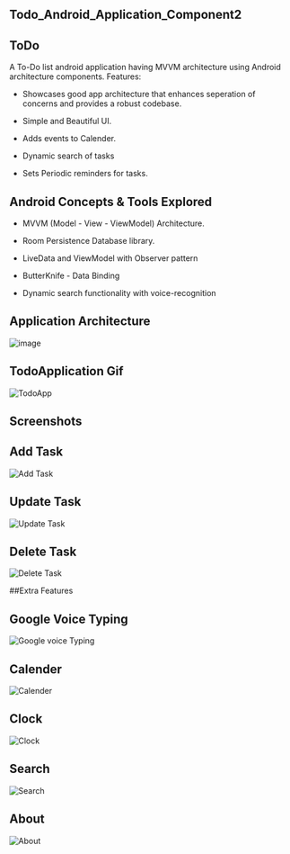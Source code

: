## Todo_Android_Application_Component2


## ToDo

A To-Do list android application having MVVM architecture using Android architecture components.
Features:


* Showcases good app architecture that enhances seperation of concerns and provides a robust codebase.


* Simple and Beautiful UI.

* Adds events to Calender.


* Dynamic search of tasks


* Sets Periodic reminders for tasks.



## Android Concepts & Tools Explored


 * MVVM (Model - View - ViewModel) Architecture.


 * Room Persistence Database library.


 * LiveData and ViewModel with Observer pattern


 * ButterKnife - Data Binding


 * Dynamic search functionality with voice-recognition



## Application Architecture


  ![image](https://github.com/Dinesh672/Todo_Android_Application_Component2/assets/66740714/a3580c6c-7fd2-494c-ad18-0b9890db995d)  


## TodoApplication Gif 


![TodoApp](https://github.com/Dinesh672/Todo_Android_Application_Component2/assets/66740714/19d39b0b-b443-470f-995a-e2bb30063f26) 


## Screenshots


## Add Task


![Add Task](https://github.com/Dinesh672/Todo_Android_Application_Component2/assets/66740714/f512b3e5-cfff-43c4-87a1-b5653b5c81c1)



## Update Task


![Update Task](https://github.com/Dinesh672/Todo_Android_Application_Component2/assets/66740714/71cab997-52af-410a-8c5a-548fde20b573)


## Delete Task



![Delete Task](https://github.com/Dinesh672/Todo_Android_Application_Component2/assets/66740714/297ede36-db56-45fb-99fd-16c8a8829a28)


##Extra Features


## Google Voice Typing


![Google voice Typing](https://github.com/Dinesh672/Todo_Android_Application_Component2/assets/66740714/0f65cd3c-eada-4084-b3f2-513ce7e7a9bc)



## Calender


![Calender](https://github.com/Dinesh672/Todo_Android_Application_Component2/assets/66740714/f7152848-a24e-43cf-9407-c3f4ae0b361f)


## Clock


![Clock](https://github.com/Dinesh672/Todo_Android_Application_Component2/assets/66740714/12ed6786-135d-487a-a388-c1ee3b5e70c3)


## Search


![Search](https://github.com/Dinesh672/Todo_Android_Application_Component2/assets/66740714/5bba1337-1d5c-400b-bbf5-f7755dc8cad2)


## About


![About](https://github.com/Dinesh672/Todo_Android_Application_Component2/assets/66740714/aa45f350-d3b6-47da-9a75-c38a981ad0f6)



